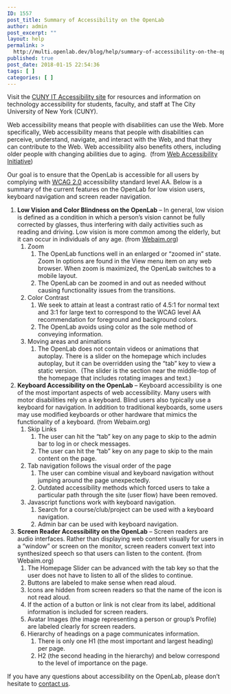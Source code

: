 ```yaml
---
ID: 1557
post_title: Summary of Accessibility on the OpenLab
author: admin
post_excerpt: ""
layout: help
permalink: >
  http://multi.openlab.dev/blog/help/summary-of-accessibility-on-the-openlab/
published: true
post_date: 2018-01-15 22:54:36
tags: [ ]
categories: [ ]
---
```

Visit the <a href="http://www2.cuny.edu/accessibility/">CUNY IT Accessibility site</a> for resources and information on technology accessibility for students, faculty, and staff at The City University of New York (CUNY).

Web accessibility means that people with disabilities can use the Web. More specifically, Web accessibility means that people with disabilities can perceive, understand, navigate, and interact with the Web, and that they can contribute to the Web. Web accessibility also benefits others, including older people with changing abilities due to aging.  (from <a href="https://www.w3.org/WAI/intro/accessibility.php">Web Accessibility Initiative</a>)

Our goal is to ensure that the OpenLab is accessible for all users by complying with <a href="https://www.w3.org/WAI/WCAG20/glance/">WCAG 2.0</a> accessibility standard level AA. Below is a summary of the current features on the OpenLab for low vision users, keyboard navigation and screen reader navigation.
<ol>
 	<li><strong>Low Vision and Color Blindness on the OpenLab</strong> – In general, low vision is defined as a condition in which a person’s vision cannot be fully corrected by glasses, thus interfering with daily activities such as reading and driving. Low vision is more common among the elderly, but it can occur in individuals of any age. (from <a href="http://webaim.org/articles/visual/lowvision">Webaim.org</a>)
<ol>
 	<li>Zoom
<ol>
 	<li>The OpenLab functions well in an enlarged or “zoomed in” state. Zoom In options are found in the View menu item on any web browser. When zoom is maximized, the OpenLab switches to a mobile layout.</li>
 	<li>The OpenLab can be zoomed in and out as needed without causing functionality issues from the transitions.</li>
</ol>
</li>
 	<li>Color Contrast
<ol>
 	<li>We seek to attain at least a contrast ratio of 4.5:1 for normal text and 3:1 for large text to correspond to the WCAG level AA recommendation for foreground and background colors.</li>
 	<li>The OpenLab avoids using color as the sole method of conveying information.</li>
</ol>
</li>
 	<li>Moving areas and animations
<ol>
 	<li>The OpenLab does not contain videos or animations that autoplay. There is a slider on the homepage which includes autoplay, but it can be overridden using the “tab” key to view a static version.  (The slider is the section near the middle-top of the homepage that includes rotating images and text.)</li>
</ol>
</li>
</ol>
</li>
 	<li><strong>Keyboard Accessibility on the OpenLab</strong> – Keyboard accessibility is one of the most important aspects of web accessibility. Many users with motor disabilities rely on a keyboard. Blind users also typically use a keyboard for navigation. In addition to traditional keyboards, some users may use modified keyboards or other hardware that mimics the functionality of a keyboard. (from Webaim.org)
<ol>
 	<li>Skip Links
<ol>
 	<li>The user can hit the “tab” key on any page to skip to the admin bar to log in or check messages.</li>
 	<li>The user can hit the “tab” key on any page to skip to the main content on the page.</li>
</ol>
</li>
 	<li>Tab navigation follows the visual order of the page
<ol>
 	<li>The user can combine visual and keyboard navigation without jumping around the page unexpectedly.</li>
 	<li>Outdated accessibility methods which forced users to take a particular path through the site (user flow) have been removed.</li>
</ol>
</li>
 	<li>Javascript functions work with keyboard navigation.
<ol>
 	<li>Search for a course/club/project can be used with a keyboard navigation.</li>
 	<li>Admin bar can be used with keyboard navigation.</li>
</ol>
</li>
</ol>
</li>
 	<li><strong>Screen Reader Accessibility on the OpenLab</strong> – Screen readers are audio interfaces. Rather than displaying web content visually for users in a “window” or screen on the monitor, screen readers convert text into synthesized speech so that users can listen to the content. (from Webaim.org)
<ol>
 	<li>The Homepage Slider can be advanced with the tab key so that the user does not have to listen to all of the slides to continue.</li>
 	<li>Buttons are labeled to make sense when read aloud.</li>
 	<li>Icons are hidden from screen readers so that the name of the icon is not read aloud.</li>
 	<li>If the action of a button or link is not clear from its label, additional information is included for screen readers.</li>
 	<li>Avatar Images (the image representing a person or group’s Profile) are labeled clearly for screen readers.</li>
 	<li>Hierarchy of headings on a page communicates information.
<ol>
 	<li>There is only one H1 (the most important and largest heading) per page.</li>
 	<li>H2 (the second heading in the hierarchy) and below correspond to the level of importance on the page.</li>
</ol>
</li>
</ol>
</li>
</ol>
If you have any questions about accessibility on the OpenLab, please don’t hesitate to <a href="https://openlab.citytech.cuny.edu/blog/help/contact-us">contact us</a>.